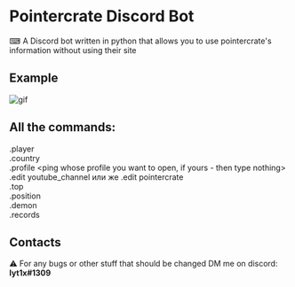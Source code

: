 # Pointercrate Discord Bot

  ⌨ A Discord bot written in python that allows you to use pointercrate's information without using their site


## Example
![gif](https://user-images.githubusercontent.com/76453631/143138217-7adcf9a1-072d-41e0-a17c-6bf61d9d508f.gif)

## All the commands:
  .player <player name> <br />
  .country <country code> <br />
  .profile <ping whose profile you want to open, if yours - then type nothing> <br />
  .edit youtube_channel <link> или же .edit pointercrate <pointercrate name> <br />
  .top <after which place I should sent the top players> <br />
  .position <position on the demonlist> <br />
  .demon <demon name> <br />
  .records <demon name>
  
## Contacts
  ⚠️ For any bugs or other stuff that should be changed DM me on discord: **lyt1x#1309**
